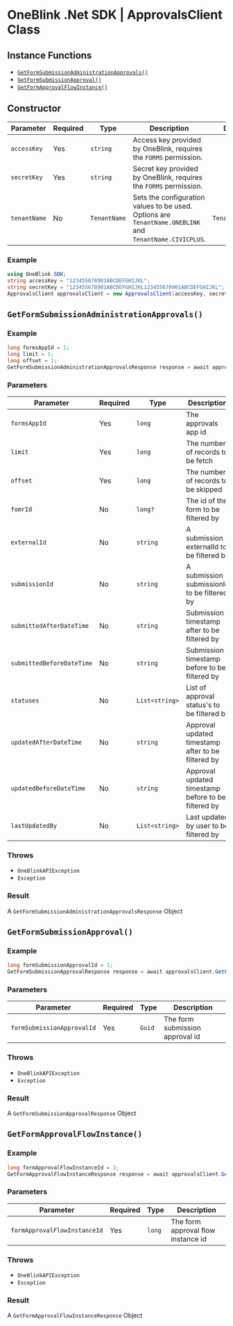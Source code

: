 # OneBlink .Net SDK | ApprovalsClient Class

## Instance Functions

-   [`GetFormSubmissionAdministrationApprovals()`](#getformsubmissionadministrationapprovals)
-   [`GetFormSubmissionApproval()`](#getformsubmissionapproval)
-   [`GetFormApprovalFlowInstance()`](#getformapprovalflowinstance)

## Constructor

| Parameter    | Required | Type         | Description                                                                                             | Default Value         |
| ------------ | -------- | ------------ | ------------------------------------------------------------------------------------------------------- | --------------------- |
| `accessKey`  | Yes      | `string`     | Access key provided by OneBlink, requires the `FORMS` permission.                                       |                       |
| `secretKey`  | Yes      | `string`     | Secret key provided by OneBlink, requires the `FORMS` permission.                                       |                       |
| `tenantName` | No       | `TenantName` | Sets the configuration values to be used. Options are `TenantName.ONEBLINK` and `TenantName.CIVICPLUS`. | `TenantName.ONEBLINK` |

### Example

```c#
using OneBlink.SDK;
string accessKey = "123455678901ABCDEFGHIJKL";
string secretKey = "123455678901ABCDEFGHIJKL123455678901ABCDEFGHIJKL";
ApprovalsClient approvalsClient = new ApprovalsClient(accessKey, secretKey);
```

## `GetFormSubmissionAdministrationApprovals()`

### Example

```c#
long formsAppId = 1;
long limit = 1;
long offset = 1;
GetFormSubmissionAdministrationApprovalsResponse response = await approvalsClient.GetFormSubmissionAdministrationApprovals(formsAppId, limit, offset);
```

### Parameters

| Parameter                 | Required | Type           | Description                                         |
| ------------------------- | -------- | -------------- | --------------------------------------------------- |
| `formsAppId`              | Yes      | `long`         | The approvals app id                                |
| `limit`                   | Yes      | `long`         | The number of records to be fetch                   |
| `offset`                  | Yes      | `long`         | The number of records to be skipped                 |
| `fomrId`                  | No       | `long?`        | The id of the form to be filtered by                |
| `externalId`              | No       | `string`       | A submission externalId to be filtered by           |
| `submissionId`            | No       | `string`       | A submission submissionId to be filtered by         |
| `submittedAfterDateTime`  | No       | `string`       | Submission timestamp after to be filtered by        |
| `submittedBeforeDateTime` | No       | `string`       | Submission timestamp before to be filtered by       |
| `statuses`                | No       | `List<string>` | List of approval status's to be filtered by         |
| `updatedAfterDateTime`    | No       | `string`       | Approval updated timestamp after to be filtered by  |
| `updatedBeforeDateTime`   | No       | `string`       | Approval updated timestamp before to be filtered by |
| `lastUpdatedBy`           | No       | `List<string>` | Last updated by user to be filtered by              |

### Throws

-   `OneBlinkAPIException`
-   `Exception`

### Result

A `GetFormSubmissionAdministrationApprovalsResponse` Object

## `GetFormSubmissionApproval()`

### Example

```c#
long formSubmissionApprovalId = 1;
GetFormSubmissionApprovalResponse response = await approvalsClient.GetFormSubmissionApproval(formSubmissionApprovalId);
```

### Parameters

| Parameter                  | Required | Type   | Description                     |
| -------------------------- | -------- | ------ | ------------------------------- |
| `formSubmissionApprovalId` | Yes      | `Guid` | The form submission approval id |

### Throws

-   `OneBlinkAPIException`
-   `Exception`

### Result

A `GetFormSubmissionApprovalResponse` Object

## `GetFormApprovalFlowInstance()`

### Example

```c#
long formApprovalFlowInstanceId = 1;
GetFormApprovalFlowInstanceResponse response = await approvalsClient.GetFormApprovalFlowInstance(formApprovalFlowInstanceId);
```

### Parameters

| Parameter                    | Required | Type   | Description                        |
| ---------------------------- | -------- | ------ | ---------------------------------- |
| `formApprovalFlowInstanceId` | Yes      | `long` | The form approval flow instance id |

### Throws

-   `OneBlinkAPIException`
-   `Exception`

### Result

A `GetFormApprovalFlowInstanceResponse` Object

